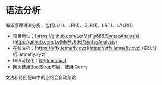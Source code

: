<!--
 * @Author: LetMeFly
 * @Date: 2022-06-20 21:58:59
 * @LastEditors: LetMeFly
 * @LastEditTime: 2022-06-20 23:46:53
-->
# 语法分析

编译原理语法分析，包括LL(1)、LR(0)、SLR(1)、LR(1)、LALR(1)

+ 项目地址：[https://github.com/LetMeFly666/SyntaxAnalysis](https://github.com/LetMeFly666/SyntaxAnalysis)
+ 在线文档：[https://yffx.letmefly.xyz](https://yffx.letmefly.xyz) (语法分析.letmefly.xyz)
+ DFA可视化：使用[mermiad](https://github.com/mermaid-js/mermaid)
+ 网页使用[BootStrap](https://www.bootcss.com/)布局、使用jQuery

文法和待匹配串中的空格会自动忽略
